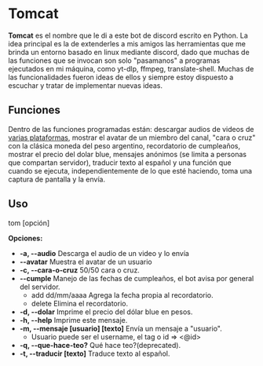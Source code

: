 # Tomcat

**Tomcat** es el nombre que le di a este bot de discord escrito en Python.
La idea principal es la de extenderles a mis amigos las herramientas que me brinda un entorno basado en linux mediante discord, dado que muchas de las funciones que se invocan son solo "pasamanos" a programas ejecutados en mi máquina, como yt-dlp, ffmpeg, translate-shell. Muchas de las funcionalidades fueron ideas de ellos y siempre estoy dispuesto a escuchar y tratar de implementar nuevas ideas.

## Funciones

Dentro de las funciones programadas están: descargar audios de videos de [varias plataformas](https://github.com/yt-dlp/yt-dlp/blob/master/supportedsites.md), mostrar el avatar de un miembro del canal, "cara o cruz" con la clásica moneda del peso argentino, recordatorio de cumpleaños, mostrar el precio del dolar blue, mensajes anónimos (se limita a personas que compartan servidor), traducir texto al español y una función que cuando se ejecuta, independientemente de lo que esté haciendo, toma una captura de pantalla y la envía.

## Uso

tom [opción]

**Opciones:**
- **-a, --audio**       Descarga el audio de un video y lo envía
- **--avatar**      Muestra el avatar de un usuario
- **-c, --cara-o-cruz** 50/50 cara o cruz.
- **--cumple**      Manejo de las fechas de cumpleaños, el bot avisa por general del servidor.
  -   add dd/mm/aaaa Agrega la fecha propia al recordatorio.
  -   delete         Elimina el recordatorio.
- **-d, --dolar**       Imprime el precio del dólar blue en pesos.
- **-h, --help**        Imprime este mensaje.
- **-m, --mensaje [usuario] [texto]** Envía un mensaje a "usuario".
  -   Usuario puede ser el username, el tag o id => <@id>
- **-q, --que-hace-teo?** Qué hace teo?(deprecated).
- **-t, --traducir [texto]** Traduce texto al español.
